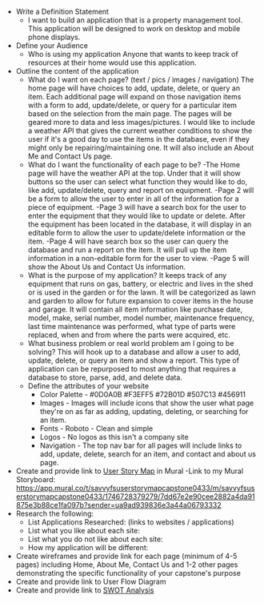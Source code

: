 - Write a Definition Statement
  - I want to build an application that is a property management tool. This application will be designed to work on desktop and mobile phone displays.
- Define your Audience
  - Who is using my application
        Anyone that wants to keep track of resources at their home would use this application.
- Outline the content of the application
  - What do I want on each page?  (text / pics / images / navigation)
        The home page will have choices to add, update, delete, or query an item. Each additional page will expand on those navigation items with a form to add, update/delete, or query for a particular item based on the selection from the main page. The pages will be geared more to data and less images/pictures. I would like to include a weather API that gives the current weather conditions to show the user if it's a good day to use the items in the database, even if they might only be repairing/maintaining one. It will also include an About Me and Contact Us page.
  - What do I want the functionality of each page to be?
      -The Home page will have the weather API at the top. Under that it will show buttons so the user can select what function they would like to do, like add, update/delete, query and report on equipment.
      -Page 2 will be a form to allow the user to enter in all of the information for a piece of equipment.
      -Page 3 will have a search box for the user to enter the equipment that they would like to update or delete. After the equipment has been located in the database, it will display in an editable form to allow the user to update/delete information or the item.
      -Page 4 will have  search box so the user can query the database and run a report on the item. It will pull up the item information in a non-editable form for the user to view.
      -Page 5 will show the About Us and Contact Us information.
  - What is the purpose of my application?
        It keeps track of any equipment that runs on gas, battery, or electric and lives in the shed or is used in the garden or for the lawn. It will be categorized as lawn and garden to allow for future expansion to cover items in the house and garage. It will contain all item information like purchase date, model, make, serial number, model number, maintenance frequency, last time maintenance was performed, what type of parts were replaced, when and from where the parts were acquired, etc.
  - What business problem or real world problem am I going to be solving?
        This will hook up to a database and allow a user to add, update, delete, or query an item and show a report. This type of application can be repurposed to most anything that requires a database to store, parse, add, and delete data.
  - Define the attributes of your website
    - Color Palette - #0D0A0B #F3EFF5 #72B01D #507C13 #456911
    - Images - Images will include icons that show the user what page they're on as far as adding, updating, deleting, or searching for an item.
    - Fonts - Roboto - Clean and simple
    - Logos - No logos as this isn't a company site
    - Navigation - The top nav bar for all pages will include links to add, update, delete, search for an item, and contact and about us page.
- Create and provide link to [User Story Map](https://app.mural.co/template/c5cae3de-aeb4-487f-86da-35aa333d11f6/9ee833d5-2629-40ea-a239-6308d3a60980) in Mural
  -Link to my Mural Storyboard: https://app.mural.co/t/savvyfsuserstorymapcapstone0433/m/savvyfsuserstorymapcapstone0433/1746728379279/7dd67e2e90cee2882a4da91875e3b88ce1fa097b?sender=ua9ad939836e3a44a06793332
- Research the following:
  - List Applications Researched: (links to websites / applications)
  - List what you like about each site:
  - List what you do not like about each site:
  - How my application will be different:
- Create wireframes and provide link for each page (minimum of 4-5 pages) including Home, About Me, Contact Us and 1-2 other pages demonstrating the specific functionality of your capstone's purpose
- Create and provide link to User Flow Diagram
- Create and provide link to [SWOT Analysis](https://docs.google.com/document/d/1K5ix6TZr2l2LnPKNnVj8PRzfkQoVlEwFBbynrA5aj44/edit?usp=sharing)
